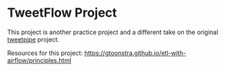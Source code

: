 # TweetFlow Project

This project is another practice project and a different take on the original [tweetpipe](https://github.com/JimFawkes/tweetpipe/) project.

Resources for this project:
https://gtoonstra.github.io/etl-with-airflow/principles.html

